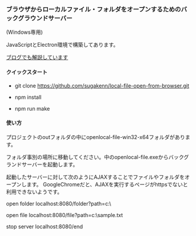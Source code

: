 ### ブラウザからローカルファイル・フォルダをオープンするためのバックグラウンドサーバー

(Windows専用)

JavaScriptとElectron環境で構築してあります。

[ブログでも解説しています](https://nanbu.marune205.net/2022/07/open-local-folder-file-from-browser.html?m=1)

#### クイックスタート
- git clone https://github.com/sugakenn/local-file-open-from-browser.git

- npm install

- npm run make

#### 使い方

プロジェクトのoutフォルダの中にopenlocal-file-win32-x64フォルダがあります。

フォルダ事別の場所に移動してください。中のopenlocal-file.exeからバックグランドサーバーを起動します。

起動したサーバーに対して次のようにAJAXすることでファイルやフォルダをオープンします。
GoogleChromeだと、AJAXを実行するページがhttpsでないと利用できないようです。

open folder
localhost:8080/folder?path=c:\

open file
localhost:8080/file?path=c:\sample.txt

stop server
localhost:8080/end

